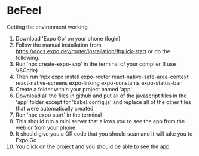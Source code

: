 # BeFeel

Getting the environment working
1. Download 'Expo Go' on your phone (login)
2. Follow the manual installation from https://docs.expo.dev/router/installation/#quick-start or do the following:
4. Run 'npx create-expo-app' in the terminal of your complier (I use VSCode)
5. Then run 'npx expo install expo-router react-native-safe-area-context react-native-screens expo-linking expo-constants expo-status-bar'
6. Create a folder within your project named 'app'
7. Download all the files in github and put all of the javascript files in the 'app' folder except for 'babel.config.js' and replace all of the other files that were automatically created
8. Run 'npx expo start' in the terminal 
9. This should run a mini server that allows you to see the app from the web or from your phone
10. It should give you a QR code that you should scan and it will take you to Expo Go
11. You click on the project and you should be able to see the app
